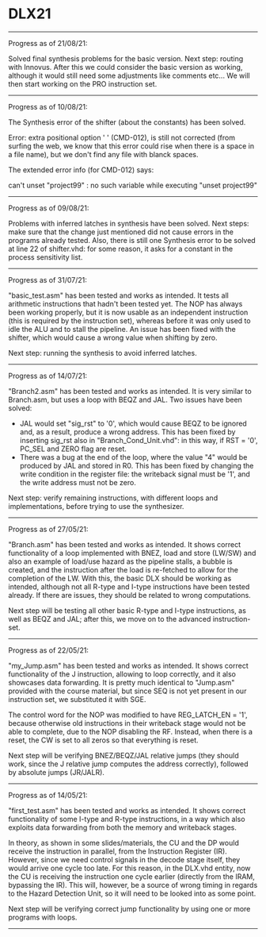 # DLX21

------------

Progress as of 21/08/21:

Solved final synthesis problems for the basic version. Next step: routing with Innovus. After this we could consider the basic version as working, although it would still need
some adjustments like comments etc...
We will then start working on the PRO instruction set.

------------

Progress as of 10/08/21:

The Synthesis error of the shifter (about the constants) has been solved.

Error: extra positional option ' ' (CMD-012), is still not corrected (from surfing the web, we know that this error could rise when there is a space in a file name), but we don't find any file with blanck spaces.

The extended error info (for CMD-012) says:

can't unset "project99" : no such variable
    while executing
"unset project99"

-----------

Progress as of 09/08/21:

Problems with inferred latches in synthesis have been solved. Next steps: make sure that the change just mentioned did not cause errors in the programs already tested. Also,
there is still one Synthesis error to be solved at line 22 of shifter.vhd: for some reason, it asks for a constant in the process sensitivity list.

-----------

Progress as of 31/07/21:

"basic_test.asm" has been tested and works as intended. It tests all arithmetic instructions that hadn't been tested yet. The NOP has always been working properly, but it is now usable
as an independent instruction (this is required by the instruction set), whereas before it was only used to idle the ALU and to stall the pipeline.
An issue has been fixed with the shifter, which would cause a wrong value when shifting by zero.

Next step: running the synthesis to avoid inferred latches.

-----------

Progress as of 14/07/21:

"Branch2.asm" has been tested and works as intended. It is very similar to Branch.asm, but uses a loop with BEQZ and JAL. Two issues have been solved:
- JAL would set "sig_rst" to '0', which would cause BEQZ to be ignored and, as a result, produce a wrong address. This has been fixed by inserting sig_rst also in
"Branch_Cond_Unit.vhd": in this way, if RST = '0', PC_SEL and ZERO flag are reset.
- There was a bug at the end of the loop, where the value "4" would be produced by JAL and stored in R0. This has been fixed by changing the write condition in the register file:
the writeback signal must be '1', and the write address must not be zero.

Next step: verify remaining instructions, with different loops and implementations, before trying to use the synthesizer.

-----------

Progress as of 27/05/21:

"Branch.asm" has been tested and works as intended. It shows correct functionality of a loop implemented with BNEZ, load and store (LW/SW) and also an example of load/use hazard
as the pipeline stalls, a bubble is created, and the instruction after the load is re-fetched to allow for the completion of the LW.
With this, the basic DLX should be working as intended, although not all R-type and I-type instructions have been tested already. If there are issues, they should be related to wrong computations.

Next step will be testing all other basic R-type and I-type instructions, as well as BEQZ and JAL; after this, we move on to the advanced instruction-set.

-----------

Progress as of 22/05/21:

"my_Jump.asm" has been tested and works as intended. It shows correct functionality of the J instruction, allowing to loop correctly, and it also showcases data forwarding.
It is pretty much identical to "Jump.asm" provided with the course material, but since SEQ is not yet present in our instruction set, we substituted it with SGE.

The control word for the NOP was modified to have REG_LATCH_EN = '1', because otherwise old instructions in their writeback stage would not be able to complete, due to the NOP disabling the RF.
Instead, when there is a reset, the CW is set to all zeros so that everything is reset.

Next step will be verifying BNEZ/BEQZ/JAL relative jumps (they should work, since the J relative jump computes the address correctly), followed by absolute jumps (JR/JALR).

-----------

Progress as of 14/05/21:

"first_test.asm" has been tested and works as intended. It shows correct functionality of some I-type and R-type instructions, in a way which also exploits data forwarding from both the memory and writeback stages.

In theory, as shown in some slides/materials, the CU and the DP would receive the instruction in parallel, from the Instruction Register (IR). However, since we need control signals in the decode stage itself, they
would arrive one cycle too late. For this reason, in the DLX.vhd entity, now the CU is receiving the instruction one cycle earlier (directly from the IRAM, bypassing the IR). This will, however, be a source of wrong timing
in regards to the Hazard Detection Unit, so it will need to be looked into as some point.

Next step will be verifying correct jump functionality by using one or more programs with loops.

-----------
